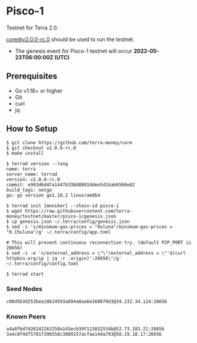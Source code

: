 # Pisco-1

Testnet for Terra 2.0.

[core@v2.0.0-rc.0](https://github.com/terra-money/core/releases/v2.0.0-rc.0) should be used to run the testnet.

- The genesis event for Pisco-1 testnet will occur **2022-05-23T06:00:00Z (UTC)**

## Prerequisites
* Go v1.18+ or higher
* Git
* curl
* jq

## How to Setup

```shell
$ git clone https://github.com/terra-money/core
$ git checkout v2.0.0-rc.0
$ make install

$ terrad version --long
name: terra
server_name: terrad
version: v2.0.0-rc.0
commit: e993d6d4fa1447b338d88914dee5d1bab6560e82
build_tags: netgo
go: go version go1.18.2 linux/amd64

$ terrad init [moniker] --chain-id pisco-1
$ wget https://raw.githubusercontent.com/terra-money/testnet/master/pisco-1/genesis.json
$ cp genesis.json ~/.terra/config/genesis.json
$ sed -i 's/minimum-gas-prices = "0uluna"/minimum-gas-prices = "0.15uluna"/g' ~/.terra/config/app.toml

# This will prevent continuous reconnection try. (default P2P_PORT is 26656)
$ sed -i -e 's/external_address = \"\"/external_address = \"'$(curl httpbin.org/ip | jq -r .origin)':26656\"/g' ~/.terra/config/config.toml

$ terrad start
```

### Seed Nodes
```
c08d5b3d253bea18b24593a894a0aa6e168079d3@34.232.34.124:26656
```

### Known Peers
```
a4a8fbd7d26242263250a1d3ecb39f113832534b@52.73.183.21:26656
3a4c8f4d75781f39b558c3889157acfaa144a793@50.19.18.17:26656
```
